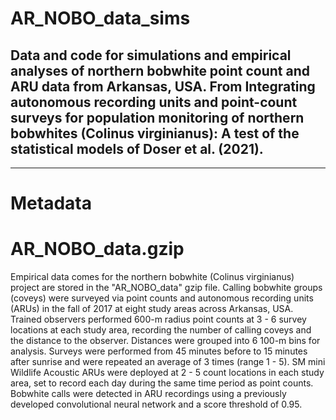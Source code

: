 # AR_NOBO_data_sims
Data and code for simulations and empirical analyses of northern bobwhite point count and ARU data from Arkansas, USA. From Integrating autonomous recording units and point-count surveys for population monitoring of northern bobwhites (Colinus virginianus): A test of the 
statistical models of Doser et al. (2021).
---

---

# Metadata

# AR_NOBO_data.gzip
Empirical data comes for the northern bobwhite (Colinus virginianus) project are stored in the "AR_NOBO_data" gzip file. Calling bobwhite groups (coveys) were surveyed via point counts and autonomous recording units (ARUs) in the fall of 2017 at eight study areas across
Arkansas, USA. Trained observers performed 600-m radius point counts at 3 - 6 survey locations at each study area, recording the number of calling coveys and the distance to the observer. Distances were grouped into 6 100-m bins for analysis. Surveys were performed from
45 minutes before to 15 minutes after sunrise and were repeated an average of 3 times (range 1 - 5). SM mini Wildlife Acoustic ARUs were deployed at 2 - 5 count locations in each study area, set to record each day during the same time period as point counts. Bobwhite calls 
were detected in ARU recordings using a previously developed convolutional neural network and a score threshold of 0.95.

